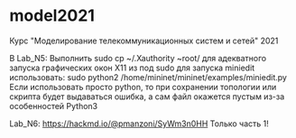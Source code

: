 # model2021
Курс "Моделирование телекоммуникационных систем и сетей" 2021


В Lab_N5:
Выполнить sudo cp ~/.Xauthority ~root/ для адекватного запуска графических окон X11 из под sudo
для запуска miniedit использовать:
sudo python2 /home/mininet/mininet/examples/miniedit.py
Если использовать просто python, то при сохранении топологии или скрипта будет выдаваться ошибка, а сам файл окажется пустым из-за особенностей Python3


Lab_N6:
https://hackmd.io/@pmanzoni/SyWm3n0HH
Только часть 1!
